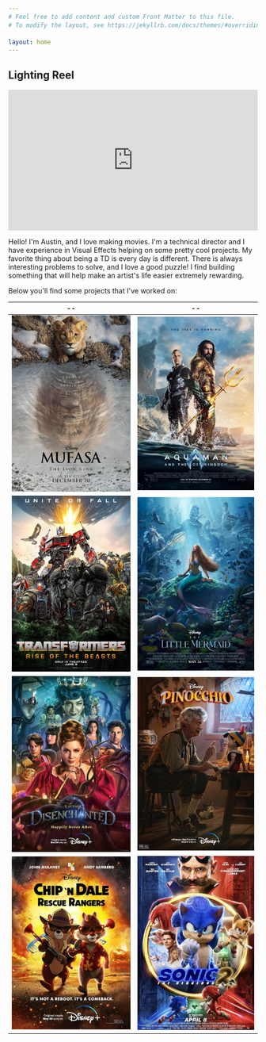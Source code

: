 ```yaml
---
# Feel free to add content and custom Front Matter to this file.
# To modify the layout, see https://jekyllrb.com/docs/themes/#overriding-theme-defaults

layout: home
---
```

## Lighting Reel

<div style="padding:56.25% 0 0 0;position:relative;"><iframe src="https://player.vimeo.com/video/1059938090?badge=0&amp;autopause=0&amp;player_id=0&amp;app_id=58479" frameborder="0" allow="autoplay; fullscreen; picture-in-picture; clipboard-write; encrypted-media" style="position:absolute;top:0;left:0;width:100%;height:100%;" title="Lighting Reel 2025"></iframe></div><script src="https://player.vimeo.com/api/player.js"></script>

Hello! I'm Austin, and I love making movies. I'm a technical director and I have experience in Visual Effects helping on some pretty cool projects. My favorite thing about being a TD is every day is different. There is always interesting problems to solve, and I love a good puzzle! I find building something that will help make an artist's life easier extremely rewarding.

Below you'll find some projects that I've worked on:

|              --                                                                               |                                             --                                              |
| :---:                                                                                         | :---:                                                                                       |
|   [![Mufasa: The Lion King poster](assets/img/demo_reel_mufasa_poster.jpg)](https://www.imdb.com/title/tt13186482/?ref_=nv_sr_srsg_0_tt_3_nm_5_in_0_q_mufasa)                     |![Aquaman and the Lost Kingdom poster](assets/img/demo_reel_aquaman_lost_kingdom_poster.jpg) |
| ![Transformers: Rise of the Beasts poster](assets/img/demo_reel_transformers_rise_poster.jpg) |  ![The Little Mermaid poster](assets/img/demo_reel_little_mermaid_poster.jpg)               |
|    ![Disenchanted poster](assets/img/demo_reel_disenchanted_poster.jpg)                              |      ![Pinocchio poster](assets/img/demo_reel_pinnochio_poster.jpg)                  |
|   ![Chip 'n Dale: Rescue Rangers poster](assets/img/demo_reel_chip_dale_rangers_poster.jpg)   |     ![Sonic the Hedgehog 2 poster](assets/img/demo_reel_sonic_2_poster.jpg)                 |

